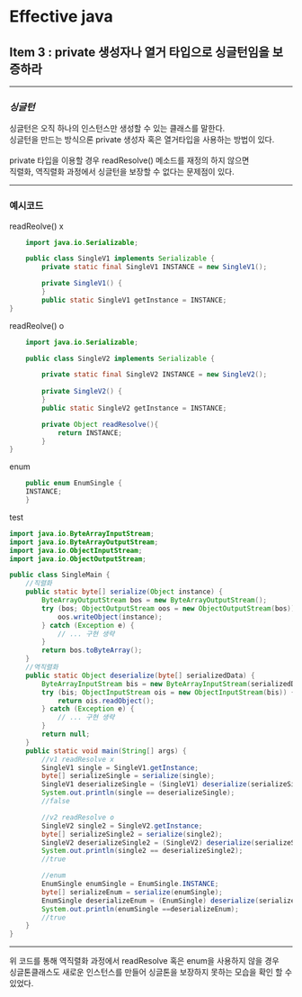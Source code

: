 # Effective java
## Item 3 : private 생성자나 열거 타입으로 싱글턴임을 보증하라

***
### ___싱글턴___
싱글턴은 오직 하나의 인스턴스만 생성할 수 있는 클래스를 말한다.  
싱글턴을 만드는 방식으론 private 생성자 혹은 열거타입을 사용하는 방법이 있다.
<br></br>
private 타입을 이용할 경우 readResolve() 메소드를 재정의 하지 않으면    
직렬화, 역직렬화 과정에서 싱글턴을 보장할 수 없다는 문제점이 있다.

***
### 예시코드

readReolve() x
```java
    import java.io.Serializable;

    public class SingleV1 implements Serializable {
        private static final SingleV1 INSTANCE = new SingleV1();

        private SingleV1() {
        }
        public static SingleV1 getInstance = INSTANCE;
}
```

readReolve() o
```java
    import java.io.Serializable;

    public class SingleV2 implements Serializable {

        private static final SingleV2 INSTANCE = new SingleV2();
        
        private SingleV2() {
        }
        public static SingleV2 getInstance = INSTANCE;

        private Object readResolve(){
            return INSTANCE;
        }
}
```

enum
```java
    public enum EnumSingle {
    INSTANCE;
    }
```

test
```java
import java.io.ByteArrayInputStream;
import java.io.ByteArrayOutputStream;
import java.io.ObjectInputStream;
import java.io.ObjectOutputStream;

public class SingleMain {
    //직렬화
    public static byte[] serialize(Object instance) {
        ByteArrayOutputStream bos = new ByteArrayOutputStream();
        try (bos; ObjectOutputStream oos = new ObjectOutputStream(bos)) {
            oos.writeObject(instance);
        } catch (Exception e) {
            // ... 구현 생략
        }
        return bos.toByteArray();
    }
    //역직렬화
    public static Object deserialize(byte[] serializedData) {
        ByteArrayInputStream bis = new ByteArrayInputStream(serializedData);
        try (bis; ObjectInputStream ois = new ObjectInputStream(bis)) {
            return ois.readObject();
        } catch (Exception e) {
            // ... 구현 생략
        }
        return null;
    }
    public static void main(String[] args) {
        //v1 readResolve x
        SingleV1 single = SingleV1.getInstance;
        byte[] serializeSingle = serialize(single);
        SingleV1 deserializeSingle = (SingleV1) deserialize(serializeSingle);
        System.out.println(single == deserializeSingle); 
        //false

        //v2 readResolve o
        SingleV2 single2 = SingleV2.getInstance;
        byte[] serializeSingle2 = serialize(single2);
        SingleV2 deserializeSingle2 = (SingleV2) deserialize(serializeSingle2);
        System.out.println(single2 == deserializeSingle2); 
        //true

        //enum
        EnumSingle enumSingle = EnumSingle.INSTANCE;
        byte[] serializeEnum = serialize(enumSingle);
        EnumSingle deserializeEnum = (EnumSingle) deserialize(serializeEnum);
        System.out.println(enumSingle ==deserializeEnum); 
        //true
    }
}
```
***
위 코드를 통해 역직렬화 과정에서 readResolve 혹은 enum을 사용하지 않을 경우  
싱글톤클래스도 새로운 인스턴스를 만들어 싱글톤을 보장하지 못하는 모습을 확인 할 수 있었다.


